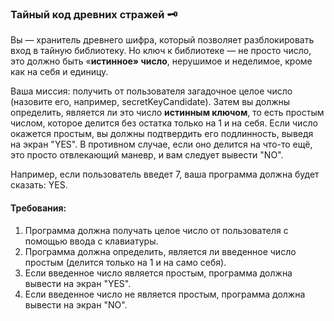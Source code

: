 
### Тайный код древних стражей 🗝️

Вы — хранитель древнего шифра, который позволяет разблокировать вход в тайную библиотеку. Но ключ к библиотеке — не просто число, это должно быть «**истинное» число**, нерушимое и неделимое, кроме как на себя и единицу.

Ваша миссия: получить от пользователя загадочное целое число (назовите его, например, secretKeyCandidate). Затем вы должны определить, является ли это число **истинным ключом**, то есть простым числом, которое делится без остатка только на 1 и на себя. Если число окажется простым, вы должны подтвердить его подлинность, выведя на экран "YES". В противном случае, если оно делится на что-то ещё, это просто отвлекающий маневр, и вам следует вывести "NO".

Например, если пользователь введет 7, ваша программа должна будет сказать: YES.

#### Требования:
1. Программа должна получать целое число от пользователя с помощью ввода с клавиатуры.
2. Программа должна определить, является ли введенное число простым (делится только на 1 и на само себя).
3. Если введенное число является простым, программа должна вывести на экран "YES".
4. Если введенное число не является простым, программа должна вывести на экран "NO".
